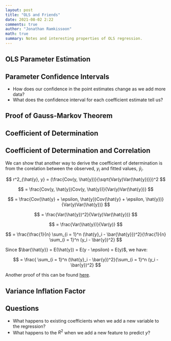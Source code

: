 ```yaml
---
layout: post
title: "OLS and Friends"
date: 2021-08-02 2:22
comments: true
author: "Jonathan Ramkissoon"
math: true
summary: Notes and interesting properties of OLS regression.
---
```


## OLS Parameter Estimation

## Parameter Confidence Intervals

- How does our confidence in the point estimates change as we add more data?
- What does the confidence interval for each coefficient estimate tell us? 


## Proof of Gauss-Markov Theorem

## Coefficient of Determination 

## Coefficient of Determination and Correlation 

We can show that another way to derive the coefficient of determination is from the corelation between the observed, $y_i$ and fitted values, $\hat{y}_i$. 

$$ r^2_{\hat{y}, y} = (\frac{Cov(y, \hat{y})}{\sqrt{Var(y)Var(\hat{y})}})^2 $$

$$ = \frac{Cov(y, \hat{y})Cov(y, \hat{y})}{Var(y)Var(\hat{y})} $$

$$ = \frac{Cov(\hat{y} + \epsilon, \hat{y})Cov(\hat{y} + \epsilon, \hat{y})}{Var(y)Var(\hat{y})} $$

$$ = \frac{Var(\hat{y})^2}{Var(y)Var(\hat{y})} $$

$$ = \frac{Var(\hat{y})}{Var(y)} $$

$$ = \frac{\frac{1}{n} \sum_{i = 1}^n (\hat{y}_i - \bar{\hat{y}})^2}{\frac{1}{n} \sum_{i = 1}^n (y_i - \bar{y})^2} $$

Since $\bar{\hat{y}} = E(\hat{y}) = E(y - \epsilon) = E(y)$, we have:

$$ = \frac{ \sum_{i = 1}^n (\hat{y}_i - \bar{y})^2}{\sum_{i = 1}^n (y_i - \bar{y})^2} $$

Another proof of this can be found [here](https://math.stackexchange.com/questions/129909/correlation-coefficient-and-determination-coefficient/1799567).


## Variance Inflation Factor


## Questions

- What happens to existing coefficients when we add a new variable to the regression?
- What happens to the $R^2$ when we add a new feature to predict $y$?